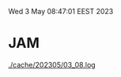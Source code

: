 Wed  3 May 08:47:01 EEST 2023
# JAM
<a href='./cache/202305/03_08.log'>./cache/202305/03_08.log</a>

